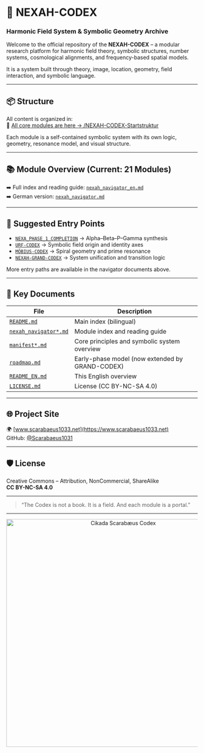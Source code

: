 # 🌌 NEXAH-CODEX
### Harmonic Field System & Symbolic Geometry Archive

Welcome to the official repository of the **NEXAH-CODEX** – a modular research platform for harmonic field theory, symbolic structures, number systems, cosmological alignments, and frequency-based spatial models.

It is a system built through theory, image, location, geometry, field interaction, and symbolic language.

---

## 📦 Structure

All content is organized in:  
📂 [All core modules are here → /NEXAH-CODEX-Startstruktur](https://github.com/Scarabaeus1033/NEXAH-CODEX/tree/main/NEXAH-CODEX-Startstruktur)

Each module is a self-contained symbolic system with its own logic, geometry, resonance model, and visual structure.

---

## 📚 Module Overview (Current: 21 Modules)

➡️ Full index and reading guide: [`nexah_navigator_en.md`](https://github.com/Scarabaeus1033/NEXAH-CODEX/blob/main/NEXAH-CODEX-Startstruktur/nexah_navigator_en.md)  
➡️ German version: [`nexah_navigator.md`](https://github.com/Scarabaeus1033/NEXAH-CODEX/blob/main/NEXAH-CODEX-Startstruktur/nexah_navigator.md)

---

## 🧭 Suggested Entry Points

- [`NEXA_PHASE_1_COMPLETION`](https://github.com/Scarabaeus1033/NEXAH-CODEX/tree/main/NEXAH-CODEX-Startstruktur/NEXA_PHASE_1_COMPLETION) → Alpha–Beta–P–Gamma synthesis  
- [`URF-CODEX`](https://github.com/Scarabaeus1033/NEXAH-CODEX/tree/main/NEXAH-CODEX-Startstruktur/URF-CODEX) → Symbolic field origin and identity axes  
- [`MÖBIUS-CODEX`](https://github.com/Scarabaeus1033/NEXAH-CODEX/tree/main/NEXAH-CODEX-Startstruktur/MÖBIUS-CODEX) → Spiral geometry and prime resonance  
- [`NEXAH-GRAND-CODEX`](https://github.com/Scarabaeus1033/NEXAH-CODEX/tree/main/NEXAH-CODEX-Startstruktur/GRAND-CODEX) → System unification and transition logic

More entry paths are available in the navigator documents above.

---

## 📘 Key Documents

| File | Description |
|------|-------------|
| [`README.md`](https://github.com/Scarabaeus1033/NEXAH-CODEX/blob/main/README.md) | Main index (bilingual) |
| [`nexah_navigator*.md`](https://github.com/Scarabaeus1033/NEXAH-CODEX/tree/main/NEXAH-CODEX-Startstruktur) | Module index and reading guide |
| [`manifest*.md`](https://github.com/Scarabaeus1033/NEXAH-CODEX/tree/main/NEXAH-CODEX-Startstruktur) | Core principles and symbolic system overview |
| [`roadmap.md`](https://github.com/Scarabaeus1033/NEXAH-CODEX/blob/main/NEXAH-CODEX-Startstruktur/roadmap.md) | Early-phase model (now extended by GRAND-CODEX) |
| [`README_EN.md`](https://github.com/Scarabaeus1033/NEXAH-CODEX/blob/main/README_EN.md) | This English overview |
| [`LICENSE.md`](https://github.com/Scarabaeus1033/NEXAH-CODEX/blob/main/LICENSE.md) | License (CC BY-NC-SA 4.0) |

---

## 🌐 Project Site

🌍 [www.scarabaeus1033.net](https://www.scarabaeus1033.net)  
GitHub: [@Scarabaeus1031](https://github.com/Scarabaeus1031)

---

## 🛡 License

Creative Commons – Attribution, NonCommercial, ShareAlike  
**CC BY-NC-SA 4.0**

---

> “The Codex is not a book. It is a field. And each module is a portal.”
---

<p align="center">
  <img src="https://raw.githubusercontent.com/Scarabaeus1033/NEXAH-CODEX/main/NEXAH-CODEX-Startstruktur/visuals/cikada-scarabaeus.png" width="600" alt="Cikada Scarabæus Codex">
</p>
